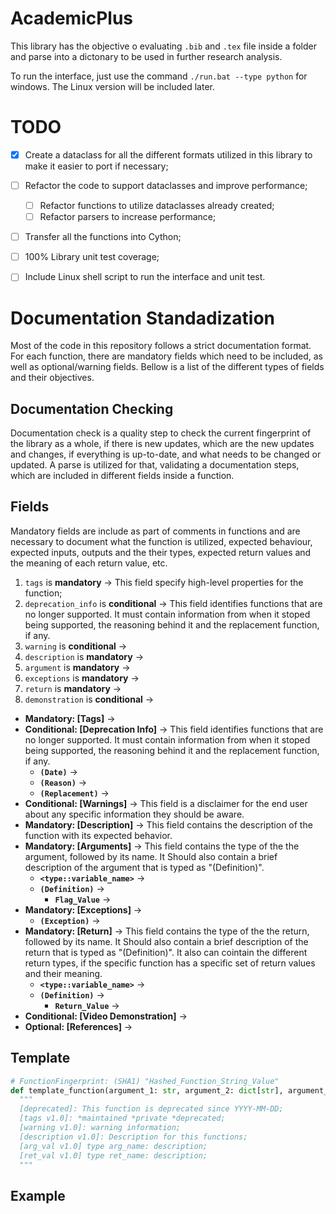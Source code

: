 # AcademicPlus

This library has the objective o evaluating `.bib` and `.tex` file inside a folder and parse into a dictonary to be used in further research analysis.

To run the interface, just use the command `./run.bat --type python` for windows. The Linux version will be included later.

# TODO

- [x] Create a dataclass for all the different formats utilized in this library to make it easier to port if necessary;
- [ ] Refactor the code to support dataclasses and improve performance;
  - [ ] Refactor functions to utilize dataclasses already created;
  - [ ] Refactor parsers to increase performance;
- [ ] Transfer all the functions into Cython;
- [ ] 100% Library unit test coverage;
- [ ] Include Linux shell script to run the interface and unit test.


# Documentation Standadization

Most of the code in this repository follows a strict documentation format. For each function, there are mandatory fields which need to be included, as well as optional/warning fields. Bellow is a list of the different types of fields and their objectives.

## Documentation Checking
Documentation check is a quality step to check the current fingerprint of the library as a whole, if there is new updates, which are the new updates and changes, if everything is up-to-date, and what needs to be changed or updated. A parse is utilized for that, validating a documentation steps, which are included in different fields inside a function.

## Fields

Mandatory fields are include as part of comments in functions and are necessary to document what the function is utilized, expected behaviour, expected inputs, outputs and the their types, expected return values and the meaning of each return value, etc.


1. `tags` is **mandatory** → This field specify high-level properties for the function;
2. `deprecation_info` is **conditional** → This field identifies functions that are no longer supported. It must contain information from when it stoped being supported, the reasoning behind it and the replacement function, if any.
3. `warning` is **conditional** →
4. `description` is **mandatory** →
5. `argument` is **mandatory** →
6. `exceptions` is **mandatory** →
7. `return` is **mandatory** →
8. `demonstration` is **conditional** →

- **Mandatory: \[Tags\]** →
- **Conditional: \[Deprecation Info\]** → This field identifies functions that are no longer supported. It must contain information from when it stoped being supported, the reasoning behind it and the replacement function, if any.
  - **`(Date)`** →
  - **`(Reason)`** →
  - **`(Replacement)`** →
- **Conditional: \[Warnings\]** → This field is a disclaimer for the end user about any specific information they should be aware.
- **Mandatory: \[Description\]** → This field contains the description of the function with its expected behavior. 
- **Mandatory: \[Arguments\]** → This field contains the type of the the argument, followed by its name. It Should also contain a brief description of the argument that is typed as "(Definition)".
  - **`<type::variable_name>`** → 
  - **`(Definition)`** →
    - **`Flag_Value`** → 
- **Mandatory: \[Exceptions\]** →
  - **`(Exception)`** →
- **Mandatory: \[Return\]** → This field contains the type of the the return, followed by its name. It Should also contain a brief description of the return that is typed as "(Definition)". It also can cointain the different return types, if the specific function has a specific set of return values and their meaning.
  - **`<type::variable_name>`** → 
  - **`(Definition)`** →
    - **`Return_Value`** → 
- **Conditional: \[Video Demonstration\]** →
- **Optional: \[References\]** →


## Template

```python
# FunctionFingerprint: (SHA1) "Hashed_Function_String_Value"
def template_function(argument_1: str, argument_2: dict[str], argument_3: dict[str]) -> dict[str]:
  """ 
  [deprecated]: This function is deprecated since YYYY-MM-DD;
  [tags v1.0]: *maintained *private *deprecated;
  [warning v1.0]: warning information;
  [description v1.0]: Description for this functions;
  [arg_val v1.0] type arg_name: description;
  [ret_val v1.0] type ret_name: description;
  """
```

## Example